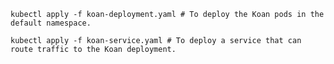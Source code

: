 ``kubectl apply -f koan-deployment.yaml # To deploy the Koan pods in the default namespace. ``

``kubectl apply -f koan-service.yaml # To deploy a service that can route traffic to the Koan deployment. ``

